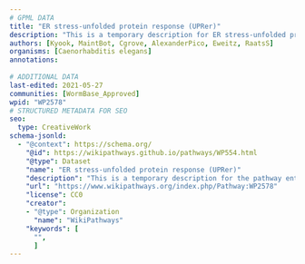 ```yaml
---
# GPML DATA
title: "ER stress-unfolded protein response (UPRer)"
description: "This is a temporary description for ER stress-unfolded protein response (UPRer)"
authors: [Kyook, MaintBot, Cgrove, AlexanderPico, Eweitz, RaatsS]
organisms: [Caenorhabditis elegans]
annotations:
  
# ADDITIONAL DATA
last-edited: 2021-05-27
communities: [WormBase_Approved]
wpid: "WP2578"
# STRUCTURED METADATA FOR SEO
seo:
  type: CreativeWork
schema-jsonld:
  - "@context": https://schema.org/
    "@id": https://wikipathways.github.io/pathways/WP554.html
    "@type": Dataset
    "name": "ER stress-unfolded protein response (UPRer)"
    "description": "This is a temporary description for the pathway entitled: ER stress-unfolded protein response (UPRer)"
    "url": "https://www.wikipathways.org/index.php/Pathway:WP2578"
    "license": CC0
    "creator":
    - "@type": Organization
      "name": "WikiPathways"
    "keywords": [
      "",
      ]
---
```

